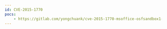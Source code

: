 ```yaml
---
id: CVE-2015-1770
pocs:
    - https://gitlab.com/yongchuank/cve-2015-1770-msoffice-osfsandbox1-uninitialized-memory-dereference
---
```

